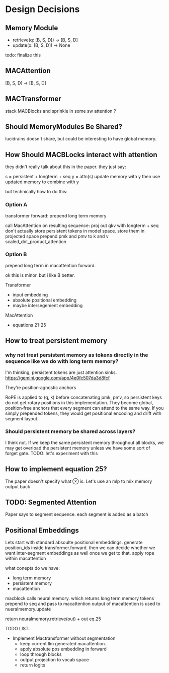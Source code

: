 # Design Decisions

## Memory Module 
- retrieve(q: [B, S, D]) -> [B, S, D]
- update(x: [B, S, D]) -> None

todo: finalize this

## MACAttention 
[B, S, D] -> [B, S, D]


## MACTransformer

stack MACBlocks and sprinkle in some sw attention ?

## Should MemoryModules Be Shared? 

lucidrains doesn't share, but could be interesting to have global memory. 

## How Should MACBLocks interact with attention 

they didn't really talk about this in the paper. they just say: 

s = persistent + longterm + seq
y = attn(s)
update memory with y 
then use updated memory to combine with y 


but technically how to do this: 

### Option A
transformer forward:
    prepend long term memory 

call MacAttention on resulting sequence: 
    proj out qkv with longterm + seq
    don't actually store persistent tokens in model space. store them in projected space
    prepend pmk and pmv to k and v
    scaled_dot_product_attention 

### Option B 
prepend long term in macattention forward. 

ok this is minor. but i like B better. 

Transformer 
- input embedding
- absolute positional embedding 
- maybe intersegement embedding

MacAttention 
- equations 21-25




## How to treat persistent memory 

### why not treat persistent memory as tokens directly in the sequence like we do with long term memory? 
I'm thinking, persistent tokens are just attention sinks. https://gemini.google.com/app/4e0fc507da3d8fcf

They’re position‑agnostic anchors

RoPE is applied to (q, k) before concatenating pmk, pmv, so persistent keys do not get rotary positions in this implementation. They become global, position‑free anchors that every segment can attend to the same way. If you simply prepended tokens, they would get positional encoding and drift with segment layout.

### Should persistent memory be shared across layers? 
I think not. If we keep the same persistent memory throughout all blocks, we may get overload the persistent memory unless we have some sort of forget gate. 
TODO: let's experiment with this

## How to implement equation 25? 
The paper doesn't specify what ⊗ is. Let's use an mlp to mix memory output back 


## TODO: Segmented Attention
Paper says to segment sequence. each segment is added as a batch 



## Positional Embeddings
Lets start with standard absoulte positional embeddings. generate position_ids inside transformer.forward. then we can decide whether we want inter-segment embeddings as well once we get to that. apply rope within macattention



what conepts do we have: 
- long term memory 
- persistent memory 
- macattention 

macblock calls neural memory. which returns long term memory tokens
prepend to seq and pass to macattention 
output of macattention is used to nueralmemory.update

return neuralmemory.retrieve(out) + out  eq.25



TODO LIST: 

- Implement Mactransformer without segmentation
    -   keep current llm generated macattention.
    -   apply absolute pos embedding in forward
    -   loop through blocks
    -   output projection to vocab space
    -   return logits